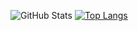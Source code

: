 ![GitHub Stats](https://github-readme-stats.vercel.app/api?username=KyryloSmyrnov&theme=gradient)
[![Top Langs](https://github-readme-stats.vercel.app/api/top-langs/?username=KyryloSmyrnov&layout=compact&theme=gradient)](https://github.com/anuraghazra/github-readme-stats)
